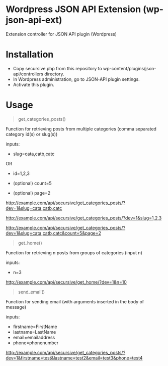 Wordpress JSON API Extension (wp-json-api-ext)
==============================================
Extension controller for JSON API plugin (Wordpress)

Installation
============
* Copy secursive.php from this repository to wp-content/plugins/json-api/controllers directory.
* In Wordpress administration, go to JSON-API plugin settings.
* Activate this plugin.

Usage
=====

> get_categories_posts()

Function for retrieving posts from multiple categories (comma separated category id(s) or slug(s))

inputs:
* slug=cata,catb,catc

OR

* id=1,2,3

* (optional) count=5
* (optional) page=2

http://example.com/api/secursive/get_categories_posts/?dev=1&slug=cata,catb,catc

http://example.com/api/secursive/get_categories_posts/?dev=1&slug=1,2,3

http://example.com/api/secursive/get_categories_posts/?dev=1&slug=cata,catb,catc&count=5&page=2


> get_home()

Function for retrieving n posts from groups of categories (input n)

inputs:
* n=3

http://example.com/api/secursive/get_home/?dev=1&n=10


> send_email()

Function for sending email (with arguments inserted in the body of message)

inputs:
* firstname=FirstName
* lastname=LastName
* email=emailaddress
* phone=phonenumber

http://example.com/api/secursive/get_categories_posts/?dev=1&firstname=test&lastname=test2&email=test3&phone=test4
